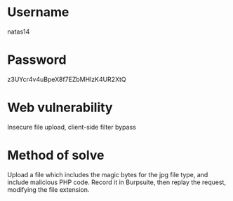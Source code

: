 # Username
natas14
# Password
z3UYcr4v4uBpeX8f7EZbMHlzK4UR2XtQ
# Web vulnerability
Insecure file upload, client-side filter bypass
# Method of solve
Upload a file which includes the magic bytes for the jpg file type, and include malicious PHP code. Record it in Burpsuite, then replay the request, modifying the file extension.
```

```
